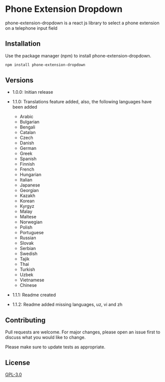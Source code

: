 # Phone Extension Dropdown

phone-extension-dropdown is a react js library to select a phone extension on a telephone input field

## Installation

Use the package manager (npm) to install phone-extension-dropdown.

```bash
npm install phone-extension-dropdown
```

## Versions
* 1.0.0: Initian release

* 1.1.0: Translations feature added, also, the following languages have been added
    - Arabic
    - Bulgarian
    - Bengali
    - Catalan
    - Czech
    - Danish
    - German
    - Greek
    - Spanish
    - Finnish
    - French
    - Hungarian
    - Italian
    - Japanese
    - Georgian
    - Kazakh
    - Korean
    - Kyrgyz
    - Malay
    - Maltese
    - Norwegian
    - Polish
    - Portuguese
    - Russian
    - Slovak
    - Serbian
    - Swedish
    - Tajik
    - Thai
    - Turkish
    - Uzbek
    - Vietnamese
    - Chinese

* 1.1.1: Readme created

* 1.1.2: Readme added missing languages, uz, vi and zh


## Contributing

Pull requests are welcome. For major changes, please open an issue first
to discuss what you would like to change.

Please make sure to update tests as appropriate.

## License

[GPL-3.0](https://github.com/icrescenti/ReactHierarchy/blob/master/LICENSE)
